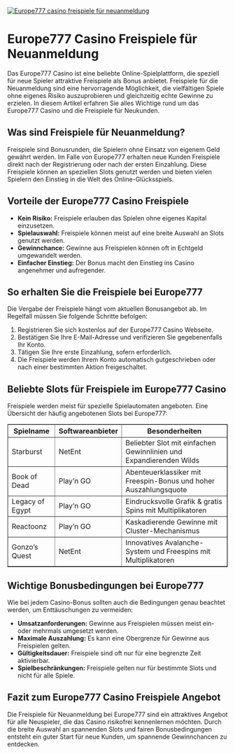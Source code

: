[![Europe777 casino freispiele für neuanmeldung](https://123-caf.pages.dev/gitsignup.png)](https://vrmoo.ru/Bt82HjjY)

<h1>Europe777 Casino Freispiele für Neuanmeldung</h1>  <p>Das Europe777 Casino ist eine beliebte Online-Spielplattform, die speziell für neue Spieler attraktive Freispiele als Bonus anbietet. Freispiele für die Neuanmeldung sind eine hervorragende Möglichkeit, die vielfältigen Spiele ohne eigenes Risiko auszuprobieren und gleichzeitig echte Gewinne zu erzielen. In diesem Artikel erfahren Sie alles Wichtige rund um das Europe777 Casino und die Freispiele für Neukunden.</p>  <h2>Was sind Freispiele für Neuanmeldung?</h2>  <p>Freispiele sind Bonusrunden, die Spielern ohne Einsatz von eigenem Geld gewährt werden. Im Falle von Europe777 erhalten neue Kunden Freispiele direkt nach der Registrierung oder nach der ersten Einzahlung. Diese Freispiele können an speziellen Slots genutzt werden und bieten vielen Spielern den Einstieg in die Welt des Online-Glücksspiels.</p>  <h2>Vorteile der Europe777 Casino Freispiele</h2>  <ul>   <li><strong>Kein Risiko:</strong> Freispiele erlauben das Spielen ohne eigenes Kapital einzusetzen.</li>   <li><strong>Spielauswahl:</strong> Freispiele können meist auf eine breite Auswahl an Slots genutzt werden.</li>   <li><strong>Gewinnchance:</strong> Gewinne aus Freispielen können oft in Echtgeld umgewandelt werden.</li>   <li><strong>Einfacher Einstieg:</strong> Der Bonus macht den Einstieg ins Casino angenehmer und aufregender.</li> </ul>  <h2>So erhalten Sie die Freispiele bei Europe777</h2>  <p>Die Vergabe der Freispiele hängt vom aktuellen Bonusangebot ab. Im Regelfall müssen Sie folgende Schritte befolgen:</p>  <ol>   <li>Registrieren Sie sich kostenlos auf der Europe777 Casino Webseite.</li>   <li>Bestätigen Sie Ihre E-Mail-Adresse und verifizieren Sie gegebenenfalls Ihr Konto.</li>   <li>Tätigen Sie Ihre erste Einzahlung, sofern erforderlich.</li>   <li>Die Freispiele werden Ihrem Konto automatisch gutgeschrieben oder nach einer bestimmten Aktion freigeschaltet.</li> </ol>  <h2>Beliebte Slots für Freispiele im Europe777 Casino</h2>  <p>Freispiele werden meist für spezielle Spielautomaten angeboten. Eine Übersicht der häufig angebotenen Slots bei Europe777:</p>  <table border="1" cellpadding="6" cellspacing="0">   <thead>     <tr>       <th>Spielname</th>       <th>Softwareanbieter</th>       <th>Besonderheiten</th>     </tr>   </thead>   <tbody>     <tr>       <td>Starburst</td>       <td>NetEnt</td>       <td>Beliebter Slot mit einfachen Gewinnlinien und Expandierenden Wilds</td>     </tr>     <tr>       <td>Book of Dead</td>       <td>Play’n GO</td>       <td>Abenteuerklassiker mit Freespin-Bonus und hoher Auszahlungsquote</td>     </tr>     <tr>       <td>Legacy of Egypt</td>       <td>Play’n GO</td>       <td>Eindrucksvolle Grafik & gratis Spins mit Multiplikatoren</td>     </tr>     <tr>       <td>Reactoonz</td>       <td>Play’n GO</td>       <td>Kaskadierende Gewinne mit Cluster-Mechanismus</td>     </tr>     <tr>       <td>Gonzo’s Quest</td>       <td>NetEnt</td>       <td>Innovatives Avalanche-System und Freespins mit Multiplikatoren</td>     </tr>   </tbody> </table>  <h2>Wichtige Bonusbedingungen bei Europe777</h2>  <p>Wie bei jedem Casino-Bonus sollten auch die Bedingungen genau beachtet werden, um Enttäuschungen zu vermeiden:</p>  <ul>   <li><strong>Umsatzanforderungen:</strong> Gewinne aus Freispielen müssen meist ein- oder mehrmals umgesetzt werden.</li>   <li><strong>Maximale Auszahlung:</strong> Es kann eine Obergrenze für Gewinne aus Freispielen gelten.</li>   <li><strong>Gültigkeitsdauer:</strong> Freispiele sind oft nur für eine begrenzte Zeit aktivierbar.</li>   <li><strong>Spielbeschränkungen:</strong> Freispiele gelten nur für bestimmte Slots und nicht für alle Spiele.</li> </ul>  <h2>Fazit zum Europe777 Casino Freispiele Angebot</h2>  <p>Die Freispiele für Neuanmeldung bei Europe777 sind ein attraktives Angebot für alle Neuspieler, die das Casino risikofrei kennenlernen möchten. Durch die breite Auswahl an spannenden Slots und fairen Bonusbedingungen entsteht ein guter Start für neue Kunden, um spannende Gewinnchancen zu entdecken.</p>
